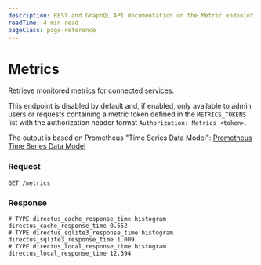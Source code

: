 ```yaml
---
description: REST and GraphQL API documentation on the Metric endpoint in Directus.
readTime: 4 min read
pageClass: page-reference
---
```


# Metrics

Retrieve monitored metrics for connected services.

This endpoint is disabled by default and, if enabled, only available to admin users or requests containing a metric
token defined in the `METRICS_TOKENS` list with the authorization header format `Authorization: Metrics <token>`.

The output is based on Prometheus "Time Series Data Model":
[Prometheus Time Series Data Model](https://prometheus.io/docs/concepts/data_model)

### Request

`GET /metrics`

### Response

```text
# TYPE directus_cache_response_time histogram
directus_cache_response_time 0.552
# TYPE directus_sqlite3_response_time histogram
directus_sqlite3_response_time 1.009
# TYPE directus_local_response_time histogram
directus_local_response_time 12.394
```
